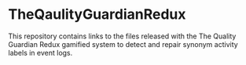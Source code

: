 # TheQaulityGuardianRedux
This repository contains links to the files released with the The Quality Guardian Redux gamified system to detect and repair synonym activity labels in event logs.

